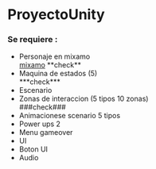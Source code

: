 # ProyectoUnity

### Se requiere : ###
<ul>
  
  <li>Personaje en mixamo</li> <a href="https://www.mixamo.com/#/"> mixamo</a> **check**
  <li>Maquina de estados (5)</li> ***check***
  <li>Escenario</li> 
  <li>Zonas de interaccion (5 tipos 10 zonas)</li> ###check###
  <li>Animacionese scenario 5 tipos</li>
  <li>Power ups 2</li>
  <li>Menu gameover </li>
  <li>UI</li>
  <li>Boton UI</li>
  <li>Audio</li>
</ul>
